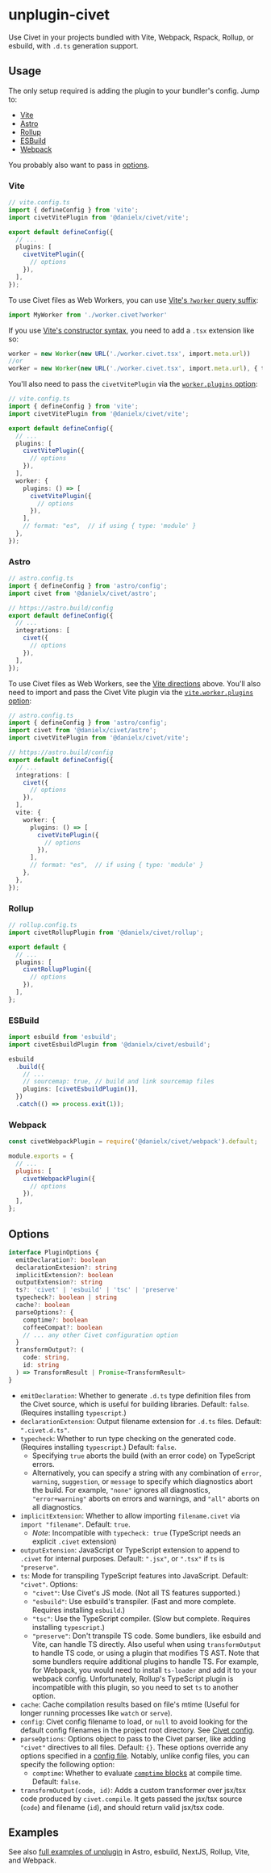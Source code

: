 # unplugin-civet

Use Civet in your projects bundled with Vite, Webpack, Rspack, Rollup, or esbuild, with `.d.ts` generation support.

## Usage

The only setup required is adding the plugin to your bundler's config.
Jump to:

* [Vite](#vite)
* [Astro](#astro)
* [Rollup](#rollup)
* [ESBuild](#esbuild)
* [Webpack](#webpack)

You probably also want to pass in [options](#options).

### Vite

```ts
// vite.config.ts
import { defineConfig } from 'vite';
import civetVitePlugin from '@danielx/civet/vite';

export default defineConfig({
  // ...
  plugins: [
    civetVitePlugin({
      // options
    }),
  ],
});
```

To use Civet files as Web Workers, you can use
[Vite's `?worker` query suffix](https://vite.dev/guide/features.html#import-with-query-suffixes):

```ts
import MyWorker from './worker.civet?worker'
```

If you use
[Vite's constructor syntax](https://vitejs.dev/guide/features.html#import-with-constructors),
you need to add a `.tsx` extension like so:

```ts
worker = new Worker(new URL('./worker.civet.tsx', import.meta.url))
//or
worker = new Worker(new URL('./worker.civet.tsx', import.meta.url), { type: 'module' })
```

You'll also need to pass the `civetVitePlugin` via the
[`worker.plugins` option](https://vitejs.dev/config/worker-options#worker-plugins):

```ts
// vite.config.ts
import { defineConfig } from 'vite';
import civetVitePlugin from '@danielx/civet/vite';

export default defineConfig({
  // ...
  plugins: [
    civetVitePlugin({
      // options
    }),
  ],
  worker: {
    plugins: () => [
      civetVitePlugin({
        // options
      }),
    ],
    // format: "es",  // if using { type: 'module' }
  },
});
```

### Astro

```ts
// astro.config.ts
import { defineConfig } from 'astro/config';
import civet from '@danielx/civet/astro';

// https://astro.build/config
export default defineConfig({
  // ...
  integrations: [
    civet({
      // options
    }),
  ],
});
```

To use Civet files as Web Workers, see the [Vite directions](#vite) above.
You'll also need to import and pass the Civet Vite plugin via the
[`vite.worker.plugins` option](https://vitejs.dev/config/worker-options#worker-plugins):

```ts
// astro.config.ts
import { defineConfig } from 'astro/config';
import civet from '@danielx/civet/astro';
import civetVitePlugin from '@danielx/civet/vite';

// https://astro.build/config
export default defineConfig({
  // ...
  integrations: [
    civet({
      // options
    }),
  ],
  vite: {
    worker: {
      plugins: () => [
        civetVitePlugin({
          // options
        }),
      ],
      // format: "es",  // if using { type: 'module' }
    },
  },
});
```

### Rollup

```ts
// rollup.config.ts
import civetRollupPlugin from '@danielx/civet/rollup';

export default {
  // ...
  plugins: [
    civetRollupPlugin({
      // options
    }),
  ],
};
```

### ESBuild

```ts
import esbuild from 'esbuild';
import civetEsbuildPlugin from '@danielx/civet/esbuild';

esbuild
  .build({
    // ...
    // sourcemap: true, // build and link sourcemap files
    plugins: [civetEsbuildPlugin()],
  })
  .catch(() => process.exit(1));
```

### Webpack

```js
const civetWebpackPlugin = require('@danielx/civet/webpack').default;

module.exports = {
  // ...
  plugins: [
    civetWebpackPlugin({
      // options
    }),
  ],
};
```

## Options

```ts
interface PluginOptions {
  emitDeclaration?: boolean
  declarationExtesion?: string
  implicitExtension?: boolean
  outputExtension?: string
  ts?: 'civet' | 'esbuild' | 'tsc' | 'preserve'
  typecheck?: boolean | string
  cache?: boolean
  parseOptions?: {
    comptime?: boolean
    coffeeCompat?: boolean
    // ... any other Civet configuration option
  }
  transformOutput?: (
    code: string,
    id: string
  ) => TransformResult | Promise<TransformResult>
}
```

- `emitDeclaration`: Whether to generate `.d.ts` type definition files from the Civet source, which is useful for building libraries. Default: `false`. (Requires installing `typescript`.)
- `declarationExtension`: Output filename extension for `.d.ts` files. Default: `".civet.d.ts"`.
- `typecheck`: Whether to run type checking on the generated code. (Requires installing `typescript`.) Default: `false`.
  - Specifying `true` aborts the build (with an error code) on TypeScript errors.
  - Alternatively, you can specify a string with any combination of `error`, `warning`, `suggestion`, or `message` to specify which diagnostics abort the build. For example, `"none"` ignores all diagnostics, `"error+warning"` aborts on errors and warnings, and `"all"` aborts on all diagnostics.
- `implicitExtension`: Whether to allow importing `filename.civet` via `import "filename"`. Default: `true`.
  - *Note*: Incompatible with `typecheck: true` (TypeScript needs an explicit `.civet` extension)
- `outputExtension`: JavaScript or TypeScript extension to append to `.civet` for internal purposes. Default: `".jsx"`, or `".tsx"` if `ts` is `"preserve"`.
- `ts`: Mode for transpiling TypeScript features into JavaScript. Default: `"civet"`. Options:
  - `"civet"`: Use Civet's JS mode. (Not all TS features supported.)
  - `"esbuild"`: Use esbuild's transpiler. (Fast and more complete. Requires installing `esbuild`.)
  - `"tsc"`: Use the TypeScript compiler. (Slow but complete. Requires installing `typescript`.)
  - `"preserve"`: Don't transpile TS code.
    Some bundlers, like esbuild and Vite, can handle TS directly. Also useful when using `transformOutput` to handle TS code, or using a plugin that modifies TS AST.
    Note that some bundlers require additional plugins to handle TS.
    For example, for Webpack, you would need to install `ts-loader` and add it to your webpack config.
    Unfortunately, Rollup's TypeScript plugin is incompatible with this plugin, so you need to set `ts` to another option.
- `cache`: Cache compilation results based on file's mtime (Useful for longer running processes like `watch` or `serve`).
- `config`: Civet config filename to load, or `null` to avoid looking for the
  default config filenames in the project root directory.
  See [Civet config](https://civet.dev/config).
- `parseOptions`: Options object to pass to the Civet parser,
  like adding `"civet"` directives to all files.  Default: `{}`.
  These options override any options specified in a
  [config file](https://civet.dev/config).
  Notably, unlike config files, you can specify the following option:
  - `comptime`: Whether to evaluate
    [`comptime` blocks](https://civet.dev/reference#comptime-blocks)
    at compile time.  Default: `false`.
- `transformOutput(code, id)`: Adds a custom transformer over jsx/tsx code produced by `civet.compile`. It gets passed the jsx/tsx source (`code`) and filename (`id`), and should return valid jsx/tsx code.

## Examples

See also [full examples of unplugin](../../integration/unplugin-examples)
in Astro, esbuild, NextJS, Rollup, Vite, and Webpack.
